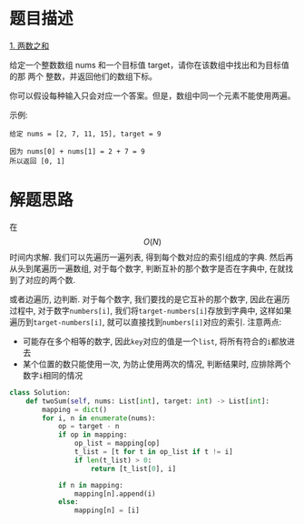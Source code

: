 # 题目描述

[1. 两数之和](https://leetcode-cn.com/problems/two-sum/)

给定一个整数数组 nums 和一个目标值 target，请你在该数组中找出和为目标值的那 两个 整数，并返回他们的数组下标。

你可以假设每种输入只会对应一个答案。但是，数组中同一个元素不能使用两遍。

示例:
```
给定 nums = [2, 7, 11, 15], target = 9

因为 nums[0] + nums[1] = 2 + 7 = 9
所以返回 [0, 1]
```

# 解题思路

在$$O(N)$$时间内求解. 我们可以先遍历一遍列表, 得到每个数对应的索引组成的字典. 然后再从头到尾遍历一遍数组, 对于每个数字, 判断互补的那个数字是否在字典中, 在就找到了对应的两个数.

或者边遍历, 边判断. 对于每个数字, 我们要找的是它互补的那个数字, 因此在遍历过程中, 对于数字`numbers[i]`, 我们将`target-numbers[i]`存放到字典中, 这样如果遍历到`target-numbers[i]`, 就可以直接找到`numbers[i]`对应的索引. 注意两点:

- 可能存在多个相等的数字, 因此`key`对应的值是一个`list`, 将所有符合的`i`都放进去
- 某个位置的数只能使用一次, 为防止使用两次的情况, 判断结果时, 应排除两个数字`i`相同的情况

```python
class Solution:
    def twoSum(self, nums: List[int], target: int) -> List[int]:
        mapping = dict()
        for i, n in enumerate(nums):
            op = target - n
            if op in mapping:
                op_list = mapping[op]
                t_list = [t for t in op_list if t != i]
                if len(t_list) > 0:
                    return [t_list[0], i]

            if n in mapping:
                mapping[n].append(i)
            else:
                mapping[n] = [i]
```
